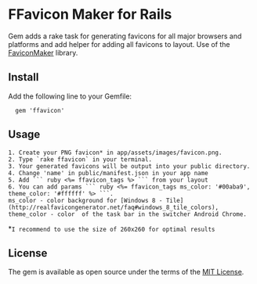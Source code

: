 # FFavicon Maker for Rails
Gem adds a rake task for generating favicons for all major browsers and platforms and add helper for adding all favicons to layout.
Use of the [FaviconMaker](https://github.com/follmann/favicon_maker) library.

## Install

Add the following line to your Gemfile:

	  gem 'ffavicon'

## Usage

	1. Create your PNG favicon* in app/assets/images/favicon.png.
	2. Type `rake ffavicon` in your terminal.
	3. Your generated favicons will be output into your public directory.
	4. Change 'name' in public/manifest.json in your app name
	5. Add ``` ruby <%= ffavicon_tags %> ``` from your layout
	6. You can add params ``` ruby <%= ffavicon_tags ms_color: '#00aba9', theme_color: '#ffffff' %> ```.
	ms_color - color background for [Windows 8 - Tile](http://realfavicongenerator.net/faq#windows_8_tile_colors),
	theme_color - color  of the task bar in the switcher Android Chrome.

  *`I recommend to use the size of 260x260 for optimal results`

## License

The gem is available as open source under the terms of the [MIT License](http://opensource.org/licenses/MIT).

